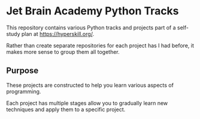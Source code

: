 # Jet Brain Academy Python Tracks

This repository contains various Python tracks and projects part of a self-study plan at https://hyperskill.org/.

Rather than create separate repositories for each project has I had before, it makes more sense to group them all together.

## Purpose

These projects are constructed to help you learn various aspects of programming.

Each project has multiple stages allow you to gradually learn new techniques and apply them to a specific project.
